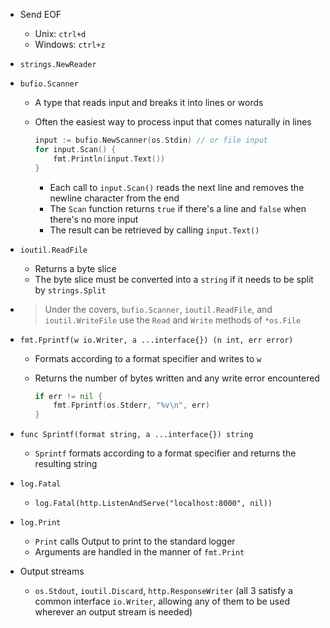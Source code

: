 - Send EOF
    - Unix: `ctrl+d`
    - Windows: `ctrl+z`
- `strings.NewReader`
- `bufio.Scanner`
    - A type that reads input and breaks it into lines or words
    - Often the easiest way to process input that comes naturally in lines

        ```go
        input := bufio.NewScanner(os.Stdin) // or file input
        for input.Scan() {
            fmt.Println(input.Text())
        }
        ```

        - Each call to `input.Scan()` reads the next line and removes the newline character from the end
        - The `Scan` function returns `true` if there's a line and `false` when there's no more input
        - The result can be retrieved by calling `input.Text()`
- `ioutil.ReadFile`
    - Returns a byte slice
    - The byte slice must be converted into a `string` if it needs to be split by `strings.Split`
- > Under the covers, `bufio.Scanner`, `ioutil.ReadFile`, and `ioutil.WriteFile` use the `Read` and `Write` methods of `*os.File`
- `fmt.Fprintf(w io.Writer, a ...interface{}) (n int, err error)`
    - Formats according to a format specifier and writes to `w`
    - Returns the number of bytes written and any write error encountered

        ```go
        if err != nil {
            fmt.Fprintf(os.Stderr, "%v\n", err)
        }
        ```

- `func Sprintf(format string, a ...interface{}) string`
    - `Sprintf` formats according to a format specifier and returns the resulting string
- `log.Fatal`
	- `log.Fatal(http.ListenAndServe("localhost:8000", nil))`
- `log.Print`
    - `Print` calls Output to print to the standard logger
    - Arguments are handled in the manner of `fmt.Print`
- Output streams
    - `os.Stdout`, `ioutil.Discard`, `http.ResponseWriter` (all 3 satisfy a common interface `io.Writer`, allowing any of them to be used wherever an output stream is needed)